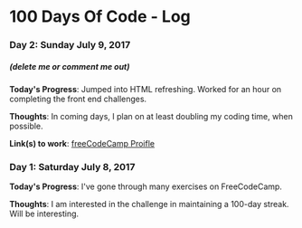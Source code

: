 # 100 Days Of Code - Log

### Day 2: Sunday July 9, 2017
##### (delete me or comment me out)

**Today's Progress**: Jumped into HTML refreshing. Worked for an hour on completing the front end challenges.

**Thoughts**: In coming days, I plan on at least doubling my coding time, when possible.

**Link(s) to work**: [freeCodeCamp Proifle](https://www.freecodecamp.org/currlo)


### Day 1: Saturday July 8, 2017

**Today's Progress**: I've gone through many exercises on FreeCodeCamp.

**Thoughts**: I am interested in the challenge in maintaining a 100-day streak. Will be interesting.
